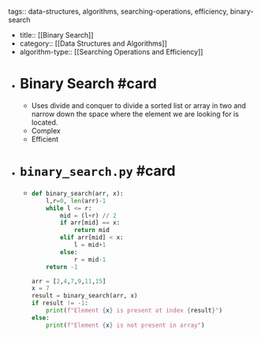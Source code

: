 tags:: data-structures, algorithms, searching-operations, efficiency, binary-search

- title:: [[Binary Search]]
- category:: [[Data Structures and Algorithms]]
- algorithm-type:: [[Searching Operations and Efficiency]]
- # Binary Search #card
	- Uses divide and conquer to divide a sorted list or array in two and narrow down the space where the element we are looking for is located.
	- Complex
	- Efficient
- # `binary_search.py` #card
	- ```python
	  def binary_search(arr, x):
	      l,r=0, len(arr)-1
	      while l <= r:
	          mid = (l+r) // 2
	          if arr[mid] == x:
	              return mid
	          elif arr[mid] < x:
	              l = mid+1
	          else:
	              r = mid-1
	      return -1
	  
	  arr = [2,4,7,9,11,15]
	  x = 7
	  result = binary_search(arr, x)
	  if result != -1:
	      print(f"Element {x} is present at index {result}")
	  else:
	      print(f"Element {x} is not present in array")
	  ```